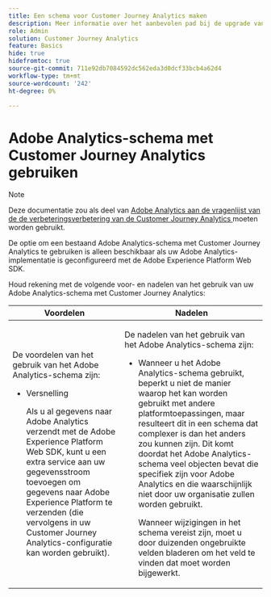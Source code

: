 ```yaml
---
title: Een schema voor Customer Journey Analytics maken
description: Meer informatie over het aanbevolen pad bij de upgrade van Adobe Analytics naar Customer Journey Analytics
role: Admin
solution: Customer Journey Analytics
feature: Basics
hide: true
hidefromtoc: true
source-git-commit: 711e92db7084592dc562eda3d0dcf33bcb4a62d4
workflow-type: tm+mt
source-wordcount: '242'
ht-degree: 0%

---
```


# Adobe Analytics-schema met Customer Journey Analytics gebruiken

>[!NOTE]
>
>Deze documentatie zou als deel van [ Adobe Analytics aan de vragenlijst van de de verbeteringsverbetering van de Customer Journey Analytics ](https://gigazelle.github.io/cja-ttv/) moeten worden gebruikt.

<!-- this page exists as the "Learn more" link in the info icon for the option "I am comfortable using my Adobe Analytics schema as a basis" -->

De optie om een bestaand Adobe Analytics-schema met Customer Journey Analytics te gebruiken is alleen beschikbaar als uw Adobe Analytics-implementatie is geconfigureerd met de Adobe Experience Platform Web SDK. <!-- correct? Or can you do this with an AppMeasurement implementation?-->

Houd rekening met de volgende voor- en nadelen van het gebruik van uw Adobe Analytics-schema met Customer Journey Analytics:

| Voordelen | Nadelen |
|----------|---------|
| <p>De voordelen van het gebruik van het Adobe Analytics-schema zijn:</p><ul><li>Versnelling<p>Als u al gegevens naar Adobe Analytics verzendt met de Adobe Experience Platform Web SDK, kunt u een extra service aan uw gegevensstroom toevoegen om gegevens naar Adobe Experience Platform te verzenden (die vervolgens in uw Customer Journey Analytics-configuratie kan worden gebruikt).</p></li></ul> | <p>De nadelen van het gebruik van het Adobe Analytics-schema zijn:</p><ul><li>Wanneer u het Adobe Analytics-schema gebruikt, beperkt u niet de manier waarop het kan worden gebruikt met andere platformtoepassingen, maar resulteert dit in een schema dat complexer is dan het anders zou kunnen zijn. Dit komt doordat het Adobe Analytics-schema veel objecten bevat die specifiek zijn voor Adobe Analytics en die waarschijnlijk niet door uw organisatie zullen worden gebruikt.<p>Wanneer wijzigingen in het schema vereist zijn, moet u door duizenden ongebruikte velden bladeren om het veld te vinden dat moet worden bijgewerkt.</p></li></ul> |

<!-- Not sure about any of this: 

If you plan to use your Adobe Analytics schema, the following steps are required:

For Adobe Analytics implementations using AppMeasurement:

1. Datastream mapping

For Adobe Analytics implementations using the Web SDK:

1. 



the upgrade steps provided by the [Adobe Analytics to Customer Journey Analytics upgrade questionnaire](https://gigazelle.github.io/cja-ttv/).

If you want to create an XDM schema to use with Customer Journey Analytics, continue with [Create an XDM schema to use with Customer Journey Analytics](/help/getting-started/cja-upgrade/cja-upgrade-schema-create.md).


Tags: (All 3 require data prep mapping. Would need to go into the datastream and map every single field to its appropriate place in XDM. Because whenever you use the data object, it always requires mapping. If you send something in the data object and it doesn't get mapped, the it is permanently lost and can't be recovered.)

1. Shim - Intercepts and instead of sending data to a report suite, it sends it to a Data View. (Data object)

1. Russ special - convert current implementation to a Web SDK implementation - put everything in the data object. 

1. Plop entire data layer into the data object and send that to the datastream. (not documented. Might be the Web SDK docs.)

-->